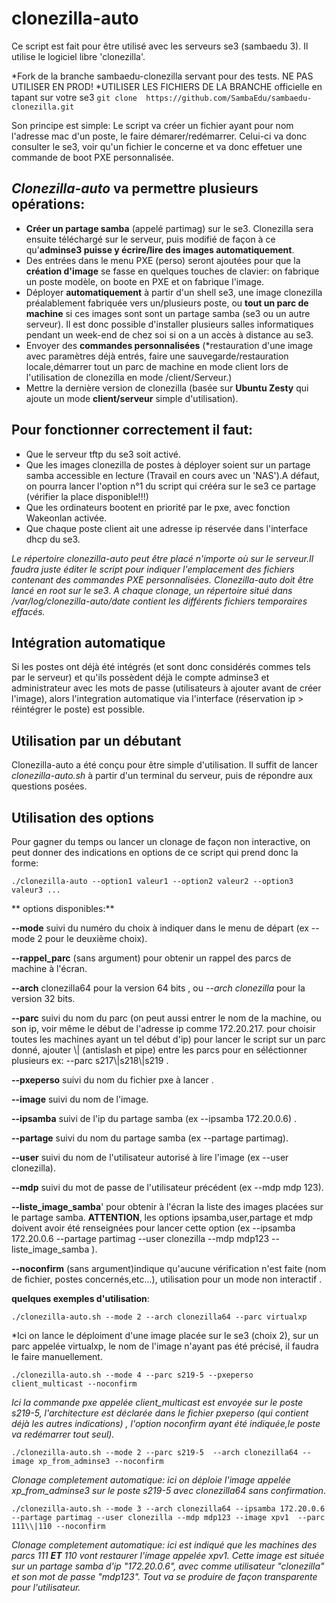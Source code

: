 # clonezilla-auto

Ce script est fait pour être utilisé avec les serveurs se3 (sambaedu 3). Il utilise le logiciel libre 'clonezilla'.

*Fork de la branche sambaedu-clonezilla servant pour des tests. NE PAS UTILISER EN PROD!
*UTILISER LES FICHIERS DE LA BRANCHE officielle en tapant sur votre se3  ```git clone  https://github.com/SambaEdu/sambaedu-clonezilla.git```

Son principe est simple: Le script va créer un fichier ayant pour nom l'adresse mac d'un poste, le faire démarer/redémarrer. Celui-ci va donc consulter le se3, voir qu'un fichier le concerne et va donc effetuer une commande de boot PXE personnalisée.

## *Clonezilla-auto* va permettre plusieurs opérations:
* **Créer un partage samba** (appelé partimag)  sur le se3. Clonezilla sera ensuite téléchargé sur le serveur, puis modifié de façon à ce qu'**adminse3 puisse y écrire/lire des images automatiquement**. 
* Des entrées dans le menu PXE (perso) seront ajoutées pour que la **création d'image** se fasse en quelques touches de clavier: on fabrique un poste modèle, on boote en PXE et on fabrique l'image. 
* Déployer **automatiquement** à partir d'un shell se3, une image clonezilla préalablement fabriquée vers un/plusieurs poste, ou **tout un parc de machine** si ces images sont sont un partage samba (se3 ou un autre serveur). Il est donc possible d'installer plusieurs salles informatiques pendant un week-end  de chez soi si on a un accès à distance au se3.
* Envoyer des **commandes personnalisées** (*restauration d'une image avec paramètres déjà entrés, faire une sauvegarde/restauration locale,démarrer tout un parc de machine en mode client lors de l'utilisation de clonezilla en mode /client/Serveur.)
* Mettre la dernière version de clonezilla (basée sur **Ubuntu Zesty** qui ajoute un mode **client/serveur** simple d'utilisation).


## Pour fonctionner correctement il faut:
* Que le serveur tftp du se3 soit activé.
* Que les images clonezilla de postes à déployer soient sur un partage samba accessible en lecture (Travail en cours avec un 'NAS').A défaut, on pourra lancer l'option n°1 du script qui crééra sur le se3 ce partage (vérifier la place disponible!!!)
* Que les ordinateurs bootent en priorité par le pxe, avec fonction Wakeonlan activée.
* Que chaque poste client ait une adresse ip réservée dans l'interface dhcp du se3.

*Le répertoire *clonezilla-auto* peut être placé n'importe où sur le serveur.Il faudra juste éditer le script pour indiquer l'emplacement des fichiers contenant des commandes PXE personnalisées.*
*Clonezilla-auto doit être lancé en root sur le se3*.
*A chaque clonage, un répertoire situé dans /var/log/clonezilla-auto/date contient les différents fichiers temporaires effacés.*

## Intégration automatique
Si les postes ont déjà été intégrés (et sont donc considérés commes tels par le serveur) et qu'ils possèdent déjà le compte adminse3 et administrateur avec les mots de passe (utilisateurs à ajouter avant de créer l'image), alors l'integration automatique via l'interface (réservation ip > réintégrer le poste) est possible.

## Utilisation par un débutant
Clonezilla-auto a été conçu pour être simple d'utilisation. Il suffit de lancer *clonezilla-auto.sh* à partir d'un terminal du serveur, puis de répondre aux questions posées.

## Utilisation des options
Pour gagner du temps ou lancer un clonage de façon non interactive, on peut donner des indications en options de ce script qui prend donc la forme:
```
./clonezilla-auto --option1 valeur1 --option2 valeur2 --option3 valeur3 ...
```
** options disponibles:**

 **--mode** suivi du numéro du choix à indiquer dans le menu de départ (ex --mode 2  pour le deuxième choix).
 
 **--rappel_parc** (sans argument) pour obtenir un rappel des parcs de machine à l'écran.
 
 **--arch** clonezilla64 pour la version  64 bits , ou *--arch clonezilla* pour la version 32 bits.
 
 **--parc** suivi du nom du parc (on peut aussi entrer le nom de la machine, ou son ip, voir même le début de l'adresse ip comme 172.20.217. pour choisir toutes les machines ayant un tel début d'ip) pour lancer le script sur un parc donné, ajouter \\| (antislash et pipe) entre les parcs pour en séléctionner plusieurs ex: --parc s217\\|s218\\|s219 .
 
 **--pxeperso** suivi du nom du fichier pxe à lancer .
 
 **--image** suivi du nom de l'image.
 
 **--ipsamba** suivi de l'ip du partage samba (ex --ipsamba 172.20.0.6) .
 
 **--partage** suivi du nom du partage samba (ex --partage partimag).
 
 **--user** suivi du nom de l'utilisateur autorisé à lire l'image (ex --user clonezilla).
 
 **--mdp** suivi du mot de passe de l'utilisateur précédent (ex --mdp mdp 123).
 
 **--liste_image_samba**' pour obtenir à l'écran la liste des images placées sur le partage samba. **ATTENTION**, les options ipsamba,user,partage et mdp doivent avoir été renseignées pour lancer cette option (ex --ipsamba 172.20.0.6 --partage partimag --user clonezilla --mdp mdp123 --liste_image_samba ).
 
 **--noconfirm** (sans argument)indique qu'aucune vérification n'est faite (nom de fichier, postes concernés,etc...), utilisation pour un mode  non interactif .

**quelques exemples d'utilisation**:
```
./clonezilla-auto.sh --mode 2 --arch clonezilla64 --parc virtualxp
```
*Ici on lance le déploiment d'une image placée sur le se3 (choix 2), sur un parc appelée virtualxp, le nom de l'image n'ayant pas été précisé, il faudra le faire manuellement.
```
./clonezilla-auto.sh --mode 4 --parc s219-5 --pxeperso client_multicast --noconfirm 
```
*Ici la commande pxe appelée client_multicast est envoyée sur le poste s219-5, l'architecture est déclarée dans le fichier pxeperso (qui contient déjà les autres indications) , l'option noconfirm ayant été indiquée,le poste va redémarrer tout seul).*
```
./clonezilla-auto.sh --mode 2 --parc s219-5  --arch clonezilla64 --image xp_from_adminse3 --noconfirm 
```
*Clonage completement automatique: ici on déploie l'image appelée xp_from_adminse3 sur le poste s219-5 avec clonezilla64 sans confirmation*.
```
./clonezilla-auto.sh --mode 3 --arch clonezilla64 --ipsamba 172.20.0.6 --partage partimag --user clonezilla --mdp mdp123 --image xpv1  --parc 111\\|110 --noconfirm
```
*Clonage completement automatique: ici est indiqué que les machines des parcs 111 **ET** 110 vont restaurer l'image appelée xpv1. Cette image est située sur un partage samba d'ip "172.20.0.6", avec comme utilisateur "clonezilla" et son mot de passe "mdp123". Tout va se produire de façon transparente pour l'utilisateur.*
